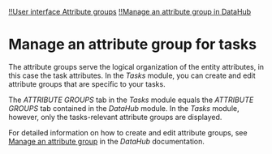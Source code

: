 [!!User interface Attribute groups](../UserInterface/02c_AttributeGroups.md)
[!!Manage an attribute group in DataHub](../../DataHub/Integration/03_ManageAttributeGroups.md)

# Manage an attribute group for tasks

The attribute groups serve the logical organization of the entity attributes, in this case the task attributes. In the *Tasks* module, you can create and edit attribute groups that are specific to your tasks. 

The *ATTRIBUTE GROUPS* tab in the *Tasks* module equals the *ATTRIBUTE GROUPS* tab contained in the *DataHub* module. In the *Tasks* module, however, only the tasks-relevant attribute groups are displayed. 

For detailed information on how to create and edit attribute groups, see [Manage an attribute group](../../DataHub/Integration/03_ManageAttributeGroups.md) in the *DataHub* documentation.

[comment]: <> (so allgemein, oder unter dem jeweiligen Procedure?)





